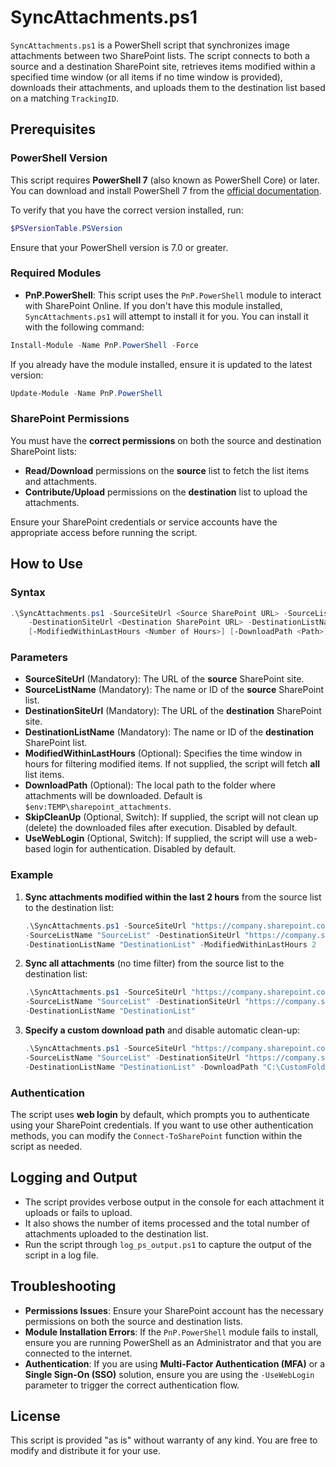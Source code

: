 # SyncAttachments.ps1

`SyncAttachments.ps1` is a PowerShell script that synchronizes image attachments between two SharePoint lists. The script connects to both a source and a destination SharePoint site, retrieves items modified within a specified time window (or all items if no time window is provided), downloads their attachments, and uploads them to the destination list based on a matching `TrackingID`.

## Prerequisites

### PowerShell Version

This script requires **PowerShell 7** (also known as PowerShell Core) or later. You can download and install PowerShell 7 from the [official documentation](https://aka.ms/powershell).

To verify that you have the correct version installed, run:

```powershell
$PSVersionTable.PSVersion
```

Ensure that your PowerShell version is 7.0 or greater.

### Required Modules

- **PnP.PowerShell**: This script uses the `PnP.PowerShell` module to interact with SharePoint Online. If you don't have this module installed, `SyncAttachments.ps1` will attempt to install it for you. You can install it with the following command:

```powershell
Install-Module -Name PnP.PowerShell -Force
```

If you already have the module installed, ensure it is updated to the latest version:

```powershell
Update-Module -Name PnP.PowerShell
```

### SharePoint Permissions

You must have the **correct permissions** on both the source and destination SharePoint lists:
- **Read/Download** permissions on the **source** list to fetch the list items and attachments.
- **Contribute/Upload** permissions on the **destination** list to upload the attachments.

Ensure your SharePoint credentials or service accounts have the appropriate access before running the script.

## How to Use

### Syntax

```powershell
.\SyncAttachments.ps1 -SourceSiteUrl <Source SharePoint URL> -SourceListName <Source List Name> `
    -DestinationSiteUrl <Destination SharePoint URL> -DestinationListName <Destination List Name> `
    [-ModifiedWithinLastHours <Number of Hours>] [-DownloadPath <Path>] [-SkipCleanUp] [-UseWebLogin]
```

### Parameters

- **SourceSiteUrl** (Mandatory): The URL of the **source** SharePoint site.
- **SourceListName** (Mandatory): The name or ID of the **source** SharePoint list.
- **DestinationSiteUrl** (Mandatory): The URL of the **destination** SharePoint site.
- **DestinationListName** (Mandatory): The name or ID of the **destination** SharePoint list.
- **ModifiedWithinLastHours** (Optional): Specifies the time window in hours for filtering modified items. If not supplied, the script will fetch **all** list items.
- **DownloadPath** (Optional): The local path to the folder where attachments will be downloaded. Default is `$env:TEMP\sharepoint_attachments`.
- **SkipCleanUp** (Optional, Switch): If supplied, the script will not clean up (delete) the downloaded files after execution. Disabled by default.
- **UseWebLogin** (Optional, Switch): If supplied, the script will use a web-based login for authentication. Disabled by default.

### Example

1. **Sync attachments modified within the last 2 hours** from the source list to the destination list:

    ```powershell
    .\SyncAttachments.ps1 -SourceSiteUrl "https://company.sharepoint.com/sites/sourceSite" `
    -SourceListName "SourceList" -DestinationSiteUrl "https://company.sharepoint.com/sites/destinationSite" `
    -DestinationListName "DestinationList" -ModifiedWithinLastHours 2
    ```

2. **Sync all attachments** (no time filter) from the source list to the destination list:

    ```powershell
    .\SyncAttachments.ps1 -SourceSiteUrl "https://company.sharepoint.com/sites/sourceSite" `
    -SourceListName "SourceList" -DestinationSiteUrl "https://company.sharepoint.com/sites/destinationSite" `
    -DestinationListName "DestinationList"
    ```

3. **Specify a custom download path** and disable automatic clean-up:

    ```powershell
    .\SyncAttachments.ps1 -SourceSiteUrl "https://company.sharepoint.com/sites/sourceSite" `
    -SourceListName "SourceList" -DestinationSiteUrl "https://company.sharepoint.com/sites/destinationSite" `
    -DestinationListName "DestinationList" -DownloadPath "C:\CustomFolder\Downloads" -SkipCleanUp:$True
    ```

### Authentication

The script uses **web login** by default, which prompts you to authenticate using your SharePoint credentials. If you want to use other authentication methods, you can modify the `Connect-ToSharePoint` function within the script as needed.

## Logging and Output

- The script provides verbose output in the console for each attachment it uploads or fails to upload.
- It also shows the number of items processed and the total number of attachments uploaded to the destination list.
- Run the script through `log_ps_output.ps1` to capture the output of the script in a log file.

## Troubleshooting

- **Permissions Issues**: Ensure your SharePoint account has the necessary permissions on both the source and destination lists.
- **Module Installation Errors**: If the `PnP.PowerShell` module fails to install, ensure you are running PowerShell as an Administrator and that you are connected to the internet.
- **Authentication**: If you are using **Multi-Factor Authentication (MFA)** or a **Single Sign-On (SSO)** solution, ensure you are using the `-UseWebLogin` parameter to trigger the correct authentication flow.

## License

This script is provided "as is" without warranty of any kind. You are free to modify and distribute it for your use.
